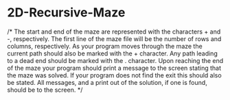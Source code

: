 # 2D-Recursive-Maze
/*
The start and end of the maze are represented with the characters + and -, respectively. The first line of the maze file will be the number of rows and columns, respectively.  As your program moves through the maze the current path should also be marked with the + character. Any path leading to a dead end should be marked with the . character.  Upon reaching the end of the maze your program should print a message to the screen stating that the maze was solved. If your program does not find the exit this should also be stated. All messages, and a print out of the solution, if one is found, should be to the screen.
*/ 
